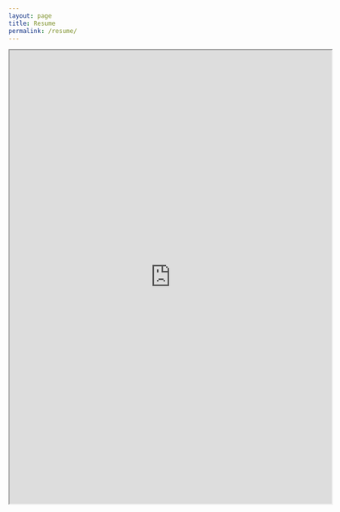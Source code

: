 ```yaml
---
layout: page
title: Resume
permalink: /resume/
---
```


<iframe src="https://drive.google.com/file/d/0B9Cw2IphEp6QX0lCRF9wMWpWVkU/preview" width="640" height="900"></iframe>
